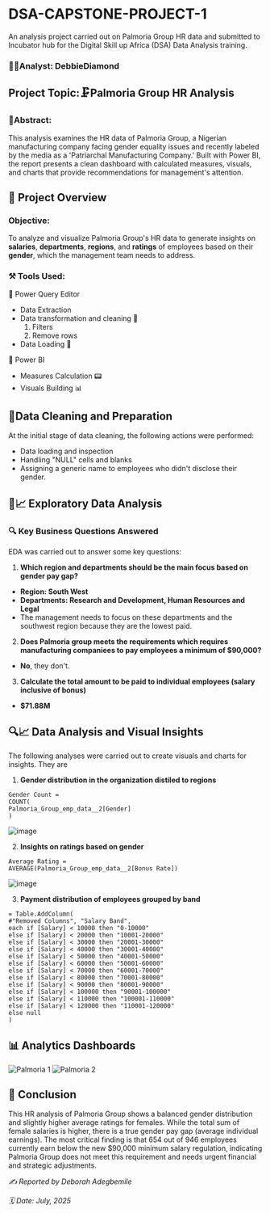 # DSA-CAPSTONE-PROJECT-1
An analysis project carried out on Palmoria Group HR data and submitted to Incubator hub for the Digital Skill up Africa (DSA) Data Analysis training.

### 👩‍💻Analyst: DebbieDiamond 
## Project Topic:🗜️Palmoria Group HR Analysis
### 📑Abstract:
This analysis examines the HR data of Palmoria Group, a Nigerian manufacturing company facing gender equality issues and recently labeled by the media as a 'Patriarchal Manufacturing Company.' Built with Power BI, the report presents a clean dashboard with calculated measures, visuals, and charts that provide recommendations for management's attention.
## 📝 Project Overview 
### Objective:
To analyze and visualize Palmoria Group's HR data to generate insights on **salaries**, **departments**, **regions**, and **ratings** of employees based on their **gender**, which the management team needs to address.

### ⚒️ Tools Used:
📑 Power Query Editor
- Data Extraction
- Data transformation and cleaning 🧹
   1. Filters
   2. Remove rows
- Data Loading 💬

🧰 Power BI
- Measures Calculation 📟
- Visuals Building  📊
## 🔮Data Cleaning and Preparation 
At the initial stage of data cleaning, the following actions were performed: 
- Data loading and inspection
- Handling "NULL" cells and blanks
- Assigning a generic name to employees who didn't disclose their gender.
## 🔦📈 Exploratory Data Analysis 
### 🔍 Key Business Questions Answered 
EDA was carried out to answer some key questions:
1. **Which region and departments should be the main focus based on gender pay gap?**
- **Region: South West**
- **Departments: Research and Development, Human Resources and Legal**
- The management needs to focus on these departments and the southwest region because they are the lowest paid.
2. **Does Palmoria group meets the requirements which requires manufacturing companiees to pay employees a minimum of $90,000?**
  - **No**, they don't.
3. **Calculate the total amount to be paid to individual employees (salary inclusive of 
bonus)**
- **$71.88M**
## 🔍📈 Data Analysis and Visual Insights 
The following analyses were carried out to create visuals and charts for insights. They are
1. **Gender distribution in the organization distiled to regions**
 ``` DAX
 Gender Count = 
COUNT(
Palmoria_Group_emp_data__2[Gender]
)
```
![image](https://github.com/user-attachments/assets/37fc3e6f-15be-4f53-ad1a-8611f0d01e34)

2. **Insights on ratings based on gender**
```DAX
Average Rating = 
AVERAGE(Palmoria_Group_emp_data__2[Bonus Rate])
```
![image](https://github.com/user-attachments/assets/7f85317d-46bf-439a-b614-6d1b6334f13b)

3.  **Payment distribution of employees grouped by band**
```Powerquery
= Table.AddColumn(
#"Removed Columns", "Salary Band",
each if [Salary] < 10000 then "0-10000"
else if [Salary] < 20000 then "10001-20000"
else if [Salary] < 30000 then "20001-30000"
else if [Salary] < 40000 then "30001-40000"
else if [Salary] < 50000 then "40001-50000"
else if [Salary] < 60000 then "50001-60000"
else if [Salary] < 70000 then "60001-70000"
else if [Salary] < 80000 then "70001-80000"
else if [Salary] < 90000 then "80001-90000"
else if [Salary] < 100000 then "90001-100000"
else if [Salary] < 110000 then "100001-110000"
else if [Salary] < 120000 then "110001-120000"
else null
)
```
## 📊 Analytics Dashboards
![Palmoria 1](https://github.com/user-attachments/assets/2653fbfd-5652-49e1-8a93-c4025435c786)
![Palmoria 2](https://github.com/user-attachments/assets/3917ec8e-463b-4024-a10e-ca4defabe1d0)
## 📝 Conclusion
This HR analysis of Palmoria Group shows a balanced gender distribution and slightly higher average ratings for females. While the total sum of female salaries is higher, there is a true gender pay gap (average individual earnings). The most critical finding is that 654 out of 946 employees currently earn below the new $90,000 minimum salary regulation, indicating Palmoria Group does not meet this requirement and needs urgent financial and strategic adjustments.

*✍️ Reported by Deborah Adegbemile*

*🗓️ Date: July, 2025*
